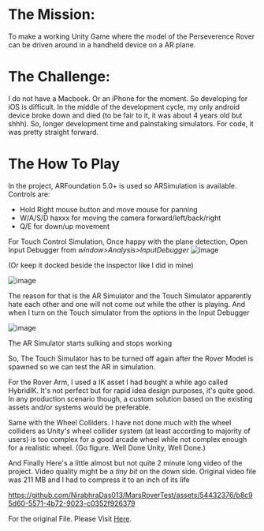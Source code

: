 # The Mission:
To make a working Unity Game where the model of the Perseverence Rover can be driven around in a handheld device on a AR plane.

# The Challenge:
I do not have a Macbook. Or an iPhone for the moment. So developing for iOS is difficult. In the middle of the development cycle, my only android device broke down and died (to be fair to it, it was about 4 years old but shhh). So, longer development time and painstaking simulators. For code, it was pretty straight forward.

# The How To Play
In the project, ARFoundation 5.0+ is used so ARSimulation is available. Controls are:
- Hold Right mouse button and move mouse for panning
- W/A/S/D haxxx for moving the camera forward/left/back/right
- Q/E for down/up movement

For Touch Control Simulation, Once happy with the plane detection, Open Input Debugger from *window>Analysis>InputDebugger*
![image](https://github.com/NirabhraDas013/MarsRoverTest/assets/54432376/e59aadab-791d-46fc-8995-30d0587f83d5)

(Or keep it docked beside the inspector like I did in mine)

![image](https://github.com/NirabhraDas013/MarsRoverTest/assets/54432376/ca47e3b1-ec83-4809-aefc-4bff5c4e31ec)

The reason for that is the AR Simulator and the Touch Simulator apparently hate each other and one will not come out while the other is playing. And when I turn on the Touch simulator from the options in the Input Debugger

![image](https://github.com/NirabhraDas013/MarsRoverTest/assets/54432376/81365a03-1600-48c1-ad2b-7c5a5c7e399c)

The AR Simulator starts sulking and stops working

So, The Touch Simulator has to be turned off again after the Rover Model is spawned so we can test the AR in simulation.

For the Rover Arm, I used a IK asset I had bought a while ago called HybridIK. It's not perfect but for rapid idea design purposes, it's quite good. In any production scenario though, a custom solution based on the existing assets and/or systems would be preferable. 

Same with the Wheel Colliders. I have not done much with the wheel colliders as Unity's wheel collider system (at least according to majority of users) is too complex for a good arcade wheel while not complex enough for a realistic wheel. (Go figure. Well Done Unity, Well Done.)


And Finally Here's a little almost but not quite 2 minute long video of the project. Video quality might be a *tiny bit* on the down side. Original video file was 211 MB and I had to compress it to an inch of its life


https://github.com/NirabhraDas013/MarsRoverTest/assets/54432376/b8c95d60-5571-4b72-9023-c0352f926379



For the original File. Please Visit [Here](https://drive.google.com/file/d/1_edrhyjYpAYyK2hxoF3toiLvUCo8IDg9/view?usp=drive_link).
